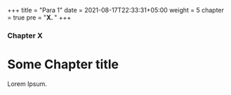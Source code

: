 +++
title = "Para 1"
date = 2021-08-17T22:33:31+05:00
weight = 5
chapter = true
pre = "<b>X. </b>"
+++

### Chapter X

# Some Chapter title

Lorem Ipsum.
